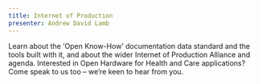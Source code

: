 ```yaml
---
title: Internet of Production
presenter: Andrew David Lamb
---
```


Learn about the ‘Open Know-How’ documentation data standard and the tools built with it, and about the wider Internet of Production Alliance and agenda. Interested in Open Hardware for Health and Care applications? Come speak to us too – we’re keen to hear from you.
